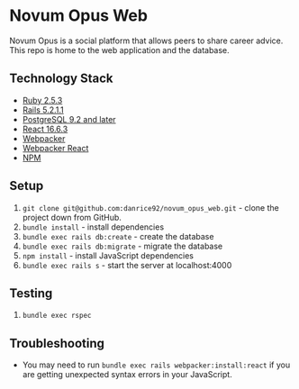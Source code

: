 # Novum Opus Web
Novum Opus is a social platform that allows peers to share career advice. This repo is home to the web application and the database.

## Technology Stack
- [Ruby 2.5.3](https://www.ruby-lang.org/en/news/2018/10/18/ruby-2-5-3-released/)
- [Rails 5.2.1.1](https://weblog.rubyonrails.org/2018/11/27/Rails-4-2-5-0-5-1-5-2-have-been-released/)
- [PostgreSQL 9.2 and later](https://www.postgresql.org/download/)
- [React 16.6.3](https://reactjs.org/versions)
- [Webpacker](https://github.com/rails/webpacker)
- [Webpacker React](https://github.com/renchap/webpacker-react)
- [NPM](https://www.npmjs.com/get-npm)

## Setup
1. `git clone git@github.com:danrice92/novum_opus_web.git` - clone the project down from GitHub.
2. `bundle install` - install dependencies
3. `bundle exec rails db:create` - create the database
4. `bundle exec rails db:migrate` - migrate the database
5. `npm install` - install JavaScript dependencies
7. `bundle exec rails s` - start the server at localhost:4000

## Testing
1. `bundle exec rspec`

## Troubleshooting
- You may need to run `bundle exec rails webpacker:install:react` if you are getting unexpected syntax errors in your JavaScript.
